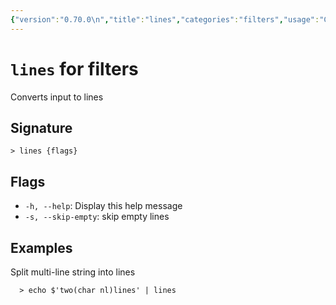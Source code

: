 ```yaml
---
{"version":"0.70.0\n","title":"lines","categories":"filters","usage":"Converts input to lines\n"}
---
```

<!-- THIS FILE IS GENERATED BY update_book_commands.cjs USING NUSHELL'S HELP COMMANDS.
REFRAIN FROM EDITING IT MANUALLY.-->
# <code>lines</code> for filters

<div class='command-title'>Converts input to lines</div>

## Signature

```> lines {flags}```

## Flags

 * ```-h, --help```: Display this help message
 * ```-s, --skip-empty```: skip empty lines
## Examples

  Split multi-line string into lines
```shell
  > echo $'two(char nl)lines' | lines
```


